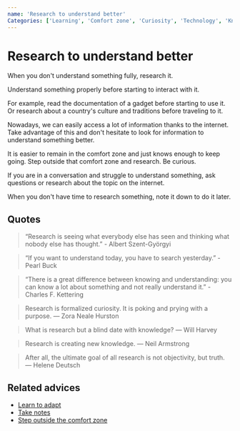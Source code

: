 ```yaml
---
name: 'Research to understand better'
Categories: ['Learning', 'Comfort zone', 'Curiosity', 'Technology', 'Knowledge', 'Unknown']
---
```

# Research to understand better

When you don't understand something fully, research it.

Understand something properly before starting to interact with it.

For example, read the documentation of a gadget before starting to use it. Or research about a country's culture and traditions before traveling to it.

Nowadays, we can easily access a lot of information thanks to the internet. Take advantage of this and don't hesitate to look for information to understand something better.

It is easier to remain in the comfort zone and just knows enough to keep going. Step outside that comfort zone and research. Be curious.

If you are in a conversation and struggle to understand something, ask questions or research about the topic on the internet.

When you don't have time to research something, note it down to do it later.

## Quotes

> “Research is seeing what everybody else has seen and thinking what nobody else has thought.” - Albert Szent-Györgyi 

> “If you want to understand today, you have to search yesterday.” - Pearl Buck 

> “There is a great difference between knowing and understanding: you can know a lot about something and not really understand it.” - Charles F. Kettering 

> Research is formalized curiosity. It is poking and prying with a purpose. ― Zora Neale Hurston

> What is research but a blind date with knowledge? ― Will Harvey

> Research is creating new knowledge. ― Neil Armstrong

> After all, the ultimate goal of all research is not objectivity, but truth. ― Helene Deutsch


## Related advices

- [Learn to adapt](../Learn%20to%20adapt/index.md)
- [Take notes](../Take%20notes/index.md)
- [Step outside the comfort zone](../Step%20outside%20the%20Comfort%20Zone/index.md)
